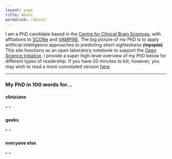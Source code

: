 ```yaml
---
layout: page
title: About
permalink: /about/
---
```


I am a PhD candidate based in the [Centre for Clinical Brain Sciences](https://www.ed.ac.uk/clinical-brain-sciences), with affliations to [SCONe](https://www.ed.ac.uk/clinical-sciences/ophthalmology/scone/about-scone) and [VAMPIRE](https://vampire.computing.dundee.ac.uk). The big picture of my PhD 
is to apply artificial intelligence approaches to predicting *short-sightedness **(myopia)***. This site functions as an open laboratory notebook to support the [Open Science Initiative](https://en.wikipedia.org/wiki/Open_science). I provide a super high-level overview of my PhD below for different types of readership. If you have 20 minutes to kill, however, you may wish to read a more convoluted version [here](https://github.com/fyii200/fyii200.github.io).

--------------------------------------------------------------------------------

### My PhD in 100 words for...

#### **clinicians**
" "

#### **geeks**
" "

#### **everyone else**
" "




